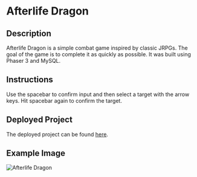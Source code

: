 # Afterlife Dragon
## Description
Afterlife Dragon is a simple combat game inspired by classic JRPGs. The goal of the game is to complete it as quickly as possible. It was built using Phaser 3 and MySQL.

## Instructions
Use the spacebar to confirm input and then select a target with the arrow keys. Hit spacebar again to confirm the target.

## Deployed Project
The deployed project can be found [here](https://glacial-woodland-52281.herokuapp.com/).

## Example Image
![Afterlife Dragon](https://i.ibb.co/ynMGRtJ/Afterlife-Dragon-2-Resize-50.png "Afterlife Dragon")
